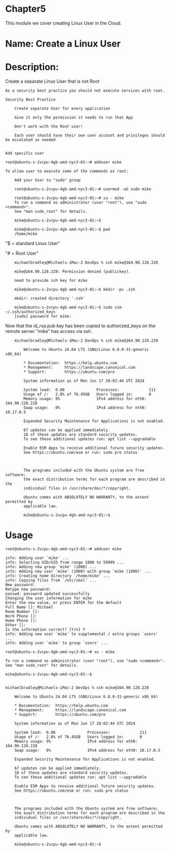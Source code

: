 # Chapter5
This module we cover creating Linux User in the Cloud.

# Name: Create a Linux User

# Description: 

Create a separate Linux User that is not Root

    As a security best practice you should not execute services with root.

    Security Best Practice

        Create separate User for every application

        Give it only the permission it needs to run that App

        Don't work with the Root user!

        Each user should have their own user account and privileges should be escalated as needed


    Add specific user

    root@ubuntu-s-2vcpu-4gb-amd-nyc3-01:~# adduser mike

    To allow user to execute some of the commands as root:

        Add your User to "sudo" group

        root@ubuntu-s-2vcpu-4gb-amd-nyc3-01:~# usermod -aG sudo mike

        root@ubuntu-s-2vcpu-4gb-amd-nyc3-01:~# su - mike
        To run a command as administrator (user "root"), use "sudo <command>".
        See "man sudo_root" for details.

        mike@ubuntu-s-2vcpu-4gb-amd-nyc3-01:~$

        mike@ubuntu-s-2vcpu-4gb-amd-nyc3-01:~$ pwd
        /home/mike

"$ = standard Linux User"

"# = Root User"

        michaelbradley@Michaels-iMac-2 DevOps % ssh mike@164.90.128.228
        
        mike@164.90.128.228: Permission denied (publickey).

        need to provide ssh key for mike

        mike@ubuntu-s-2vcpu-4gb-amd-nyc3-01:~$ mkdir -pv .ssh

        mkdir: created directory '.ssh'

        mike@ubuntu-s-2vcpu-4gb-amd-nyc3-01:~$ sudo vim ~/.ssh/authorized_keys
        [sudo] password for mike:

Now that the id_rsa.pub key has been copied to authorized_keys on the remote server "mike" has access via ssh.

        michaelbradley@Michaels-iMac-2 DevOps % ssh mike@164.90.128.228

            Welcome to Ubuntu 24.04 LTS (GNU/Linux 6.8.0-31-generic x86_64)

            * Documentation:  https://help.ubuntu.com
            * Management:     https://landscape.canonical.com
            * Support:        https://ubuntu.com/pro

            System information as of Mon Jun 17 20:02:44 UTC 2024

            System load:  0.08              Processes:             111
            Usage of /:   2.0% of 76.45GB   Users logged in:       0
            Memory usage: 9%                IPv4 address for eth0: 164.90.128.228
            Swap usage:   0%                IPv4 address for eth0: 10.17.0.5

            Expanded Security Maintenance for Applications is not enabled.

            67 updates can be applied immediately.
            18 of these updates are standard security updates.
            To see these additional updates run: apt list --upgradable

            Enable ESM Apps to receive additional future security updates.
            See https://ubuntu.com/esm or run: sudo pro status



            The programs included with the Ubuntu system are free software;
            the exact distribution terms for each program are described in the
            individual files in /usr/share/doc/*/copyright.

            Ubuntu comes with ABSOLUTELY NO WARRANTY, to the extent permitted by
            applicable law.

            mike@ubuntu-s-2vcpu-4gb-amd-nyc3-01:~$ 

# Usage


    root@ubuntu-s-2vcpu-4gb-amd-nyc3-01:~# adduser mike

    info: Adding user `mike' ...
    info: Selecting UID/GID from range 1000 to 59999 ...
    info: Adding new group `mike' (1000) ...
    info: Adding new user `mike' (1000) with group `mike (1000)' ...
    info: Creating home directory `/home/mike' ...
    info: Copying files from `/etc/skel' ...
    New password: 
    Retype new password: 
    passwd: password updated successfully
    Changing the user information for mike
    Enter the new value, or press ENTER for the default
	Full Name []: Michael
	Room Number []: 
	Work Phone []: 
	Home Phone []: 
	Other []: 
    Is the information correct? [Y/n] Y
    info: Adding new user `mike' to supplemental / extra groups `users' ...
    info: Adding user `mike' to group `users' ...

    root@ubuntu-s-2vcpu-4gb-amd-nyc3-01:~# su - mike

    To run a command as administrator (user "root"), use "sudo <command>".
    See "man sudo_root" for details.

    mike@ubuntu-s-2vcpu-4gb-amd-nyc3-01:~$


    michaelbradley@Michaels-iMac-2 DevOps % ssh mike@164.90.128.228

        Welcome to Ubuntu 24.04 LTS (GNU/Linux 6.8.0-31-generic x86_64)

        * Documentation:  https://help.ubuntu.com
        * Management:     https://landscape.canonical.com
        * Support:        https://ubuntu.com/pro

        System information as of Mon Jun 17 20:02:44 UTC 2024

        System load:  0.08              Processes:             111
        Usage of /:   2.0% of 76.45GB   Users logged in:       0
        Memory usage: 9%                IPv4 address for eth0: 164.90.128.228
        Swap usage:   0%                IPv4 address for eth0: 10.17.0.5

        Expanded Security Maintenance for Applications is not enabled.

        67 updates can be applied immediately.
        18 of these updates are standard security updates.
        To see these additional updates run: apt list --upgradable

        Enable ESM Apps to receive additional future security updates.
        See https://ubuntu.com/esm or run: sudo pro status



        The programs included with the Ubuntu system are free software;
        the exact distribution terms for each program are described in the
        individual files in /usr/share/doc/*/copyright.

        Ubuntu comes with ABSOLUTELY NO WARRANTY, to the extent permitted by
        applicable law.

        mike@ubuntu-s-2vcpu-4gb-amd-nyc3-01:~$